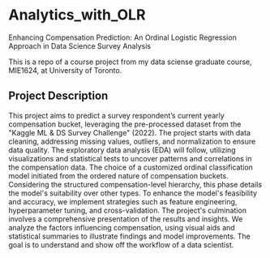 # Analytics_with_OLR

Enhancing Compensation Prediction: An Ordinal Logistic Regression Approach in Data Science Survey Analysis

This is a repo of a course project from my data sciense graduate course, MIE1624, at University of Toronto.

## Project Description
This project aims to predict a survey respondent’s current yearly compensation bucket, leveraging the pre-processed dataset from the "Kaggle ML & DS Survey Challenge" (2022). The project starts with data cleaning, addressing missing values, outliers, and normalization to ensure data quality. The exploratory data analysis (EDA) will follow, utilizing visualizations and statistical tests to uncover patterns and correlations in the compensation data. The choice of a customized ordinal classification model initiated from the ordered nature of compensation buckets. Considering the structured compensation-level hierarchy, this phase details the model's suitability over other types. To enhance the model's feasibility and accuracy, we implement strategies such as feature engineering, hyperparameter tuning, and cross-validation. The project's culmination involves a comprehensive presentation of the results and insights. We analyze the factors influencing compensation, using visual aids and statistical summaries to illustrate findings and model improvements. The goal is to understand and show off the workflow of a data scientist.
